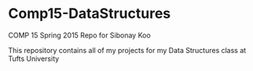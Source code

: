 # Comp15-DataStructures
COMP 15 Spring 2015 Repo for Sibonay Koo

This repository contains all of my projects for my Data Structures class at Tufts University
